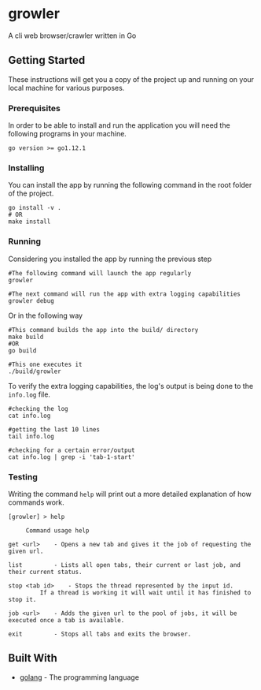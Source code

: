 
# growler

A cli web browser/crawler written in Go
## Getting Started

These instructions will get you a copy of the project up and running on your local machine for various purposes.

### Prerequisites

In order to be able to install and run the application you will need the following programs in your machine.

```
go version >= go1.12.1

```

### Installing

You can install the app by running the following command in the root folder of the project.

```
go install -v .
# OR
make install
```

### Running

Considering you installed the app by running the previous step

```
#The following command will launch the app regularly
growler

#The next command will run the app with extra logging capabilities
growler debug
```

Or in the following way
```
#This command builds the app into the build/ directory
make build
#OR
go build

#This one executes it
./build/growler
```

To verify the extra logging capabilities, the log's output is being done to the `info.log` file.
```
#checking the log
cat info.log

#getting the last 10 lines
tail info.log

#checking for a certain error/output
cat info.log | grep -i 'tab-1-start'
```

### Testing

Writing the command `help` will print out a more detailed explanation of how commands work.
```
[growler] > help

 	 Command usage help

get <url> 	 - Opens a new tab and gives it the job of requesting the given url.

list 		 - Lists all open tabs, their current or last job, and their current status.

stop <tab id> 	 - Stops the thread represented by the input id.
		 If a thread is working it will wait until it has finished to stop it.

job <url> 	 - Adds the given url to the pool of jobs, it will be executed once a tab is available.

exit 		 - Stops all tabs and exits the browser.

```

## Built With

* [golang](https://golang.org) - The programming language


